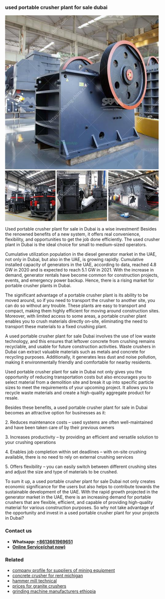 <h3>used portable crusher plant for sale dubai</h3><img src='1706755315.jpg' alt=''><p>Used portable crusher plant for sale in Dubai is a wise investment! Besides the renowned benefits of a new system, it offers real convenience, flexibility, and opportunities to get the job done efficiently. The used crusher plant in Dubai is the ideal choice for small to medium-sized operators.</p><p>Cumulative utilization population in the diesel generator market in the UAE, not only in Dubai, but also in the UAE, is growing rapidly. Cumulative installed capacity of generators in the UAE, according to data, reached 4.8 GW in 2020 and is expected to reach 5.1 GW in 2021. With the increase in demand, generator rentals have become common for construction projects, events, and emergency power backup. Hence, there is a rising market for portable crusher plants in Dubai.</p><p>The significant advantage of a portable crusher plant is its ability to be moved around, so if you need to transport the crusher to another site, you can do so without any trouble. These plants are easy to transport and compact, making them highly efficient for moving around construction sites. Moreover, with limited access to some areas, a portable crusher plant enables you to crush materials directly on-site, eliminating the need to transport these materials to a fixed crushing plant.</p><p>A used portable crusher plant for sale Dubai involves the use of low waste technology, and this ensures that leftover concrete from crushing remains recyclable, and usable for future construction activities. Waste crushers in Dubai can extract valuable materials such as metals and concrete for recycling purposes. Additionally, it generates less dust and noise pollution, making it environmentally friendly and comfortable for nearby residents.</p><p>Used portable crusher plant for sale in Dubai not only gives you the opportunity of reducing transportation costs but also encourages you to select material from a demolition site and break it up into specific particle sizes to meet the requirements of your upcoming project. It allows you to recycle waste materials and create a high-quality aggregate product for resale.</p><p>Besides these benefits, a used portable crusher plant for sale in Dubai becomes an attractive option for businesses as it:</p><p>2. Reduces maintenance costs – used systems are often well-maintained and have been taken care of by their previous owners</p><p>3. Increases productivity – by providing an efficient and versatile solution to your crushing operations</p><p>4. Enables job completion within set deadlines – with on-site crushing available, there is no need to rely on external crushing services</p><p>5. Offers flexibility – you can easily switch between different crushing sites and adjust the size and type of materials to be crushed.</p><p>To sum it up, a used portable crusher plant for sale Dubai not only creates economic significance for the users but also helps to contribute towards the sustainable development of the UAE. With the rapid growth projected in the generator market in the UAE, there is an increasing demand for portable crushers that are flexible, efficient, and capable of providing high-quality material for various construction purposes. So why not take advantage of the opportunity and invest in a used portable crusher plant for your projects in Dubai?</p><h3>Contact us</h3><ul><li><strong>Whatsapp:&nbsp;<a href="https://wa.me/8613661969651">+8613661969651</a></strong></li><li><a href="https://swt.shibang-china.com/?git&amp;zhl&amp;used portable crusher plant for sale dubai"><strong>Online Service(chat now)</strong></a></li></ul><h3>Related</h3><ul><li><a href='company profile for suppliers of mining equipment.md'>company profile for suppliers of mining equipment</a></li><li><a href='concrete crusher for rent michigan.md'>concrete crusher for rent michigan</a></li><li><a href='hammer mill technical.md'>hammer mill technical</a></li><li><a href='prices for granite crushers.md'>prices for granite crushers</a></li><li><a href='grinding machine manufacturers ethiopia.md'>grinding machine manufacturers ethiopia</a></li></ul>